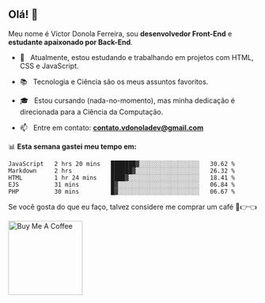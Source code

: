 <h2 align="left">Olá! 👋</h2>  

<p align="left">
	Meu nome é Víctor Donola Ferreira, sou <strong>desenvolvedor Front-End</strong> e <strong>estudante apaixonado por Back-End</strong>.
</p>

- 🔭 &nbsp; Atualmente, estou estudando e trabalhando em projetos com HTML, CSS e JavaScript.

- :books: &nbsp; Tecnologia e Ciência são os meus assuntos favoritos.

- 🎓 &nbsp; Estou cursando (nada-no-momento), mas minha dedicação é direcionada para a Ciência da Computação.

- 📫 &nbsp; Entre em contato: **contato.vdonoladev@gmail.com**


📊 **Esta semana gastei meu tempo em:**
<!--START_SECTION:waka-->
```text
JavaScript   2 hrs 20 mins   ███████▓░░░░░░░░░░░░░░░░░   30.62 % 
Markdown     2 hrs           ██████▓░░░░░░░░░░░░░░░░░░   26.32 % 
HTML         1 hr 24 mins    ████▓░░░░░░░░░░░░░░░░░░░░   18.41 % 
EJS          31 mins         █▓░░░░░░░░░░░░░░░░░░░░░░░   06.84 % 
PHP          30 mins         █▓░░░░░░░░░░░░░░░░░░░░░░░   06.67 % 
```
<!--END_SECTION:waka-->

Se você gosta do que eu faço, talvez considere me comprar um café 🥺👉👈

<a href="https://www.buymeacoffee.com/xuxuti" target="_blank"><img src="https://cdn.buymeacoffee.com/buttons/v2/default-red.png" alt="Buy Me A Coffee" width="150" ></a>